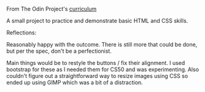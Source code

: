 From The Odin Project's [curriculum](http://www.theodinproject.com/courses/web-development-101/lessons/html-css)

A small project to practice and demonstrate basic HTML and CSS skills.

Reflections:

Reasonably happy with the outcome. There is still more that could be done, but per the spec, don't be a perfectionist.

Main things would be to restyle the buttons / fix their alignment. I used bootstrap for these as I needed them for CS50 and was experimenting.
Also couldn't figure out a straightforward way to resize images using CSS so ended up using GIMP which was a bit of a distraction. 